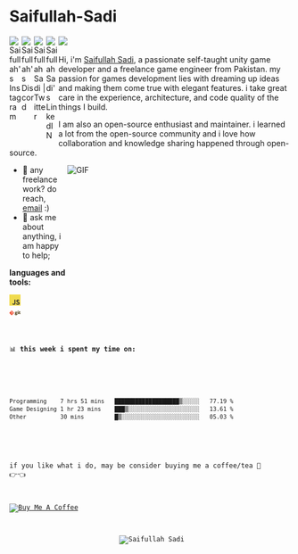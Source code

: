 # Saifullah-Sadi
<a href="https://www.instagram.com/xaifullah/">
  <img align="left" alt="Saifullah's Instagram" width="22px" src="https://raw.githubusercontent.com/hussainweb/hussainweb/main/icons/instagram.png" />
</a>
<a href="https://discord.gg/abc">
  <img align="left" alt="Saifullah's Discord" width="22px" src="https://raw.githubusercontent.com/peterthehan/peterthehan/master/assets/discord.svg" />
</a>
<a href="https://twitter.com/xaifullah">
  <img align="left" alt="Saifullah Sadi | Twitter" width="22px" src="https://raw.githubusercontent.com/peterthehan/peterthehan/master/assets/twitter.svg" />
</a>
<a href="https://www.linkedin.com/in/xaifullah/">
  <img align="left" alt="Saifullah Sadi's LinkedIN" width="22px" src="https://raw.githubusercontent.com/peterthehan/peterthehan/master/assets/linkedin.svg" />
</a>

![](https://visitor-badge.glitch.me/badge?page_id=xaifullah)

Hi, i'm [Saifullah Sadi](https://github.com/Xaifullah/Saifullah-Sadi), a passionate self-taught unity game developer and a freelance game engineer from Pakistan. my passion for games development lies with dreaming up ideas and making them come true with elegant features. i take great care in the experience, architecture, and code quality of the things I build.

I am also an open-source enthusiast and maintainer. i learned a lot from the open-source community and i love how collaboration and knowledge sharing happened through open-source.

<img align="right" alt="GIF" src="https://github.com/abhisheknaiidu/abhisheknaiidu/blob/master/code.gif?raw=true" width="400" height="320" />
  
- 💼 any freelance work? do reach, [email](mailto:saifullahsadi@hotmail.com) :)
- 💬 ask me about anything, i am happy to help;

**languages and tools:**  

<code><img height="20" src="https://raw.githubusercontent.com/github/explore/80688e429a7d4ef2fca1e82350fe8e3517d3494d/topics/javascript/javascript.png">
<code><img height="20" src="https://raw.githubusercontent.com/github/explore/80688e429a7d4ef2fca1e82350fe8e3517d3494d/topics/git/git.png"></code>

📊 **this week i spent my time on:**
<!--START_SECTION:waka-->

```text
Programming    7 hrs 51 mins   ███████████████████▒░░░░░   77.19 %
Game Designing 1 hr 23 mins    ███▒░░░░░░░░░░░░░░░░░░░░░   13.61 %
Other          30 mins         █▒░░░░░░░░░░░░░░░░░░░░░░░   05.03 %
```
<!--END_SECTION:waka-->

if you like what i do, may be consider buying me a coffee/tea 🥺 👉👈

<a href="https://www.buymeacoffee.com/xaifullah" target="_blank"><img src="https://cdn.buymeacoffee.com/buttons/v2/default-red.png" alt="Buy Me A Coffee" width="150" ></a>

<p align="center"> <img src="https://github-readme-stats.vercel.app/api?username=xaifullah&show_icons=true&theme=gotham" alt="Saifullah Sadi" />



